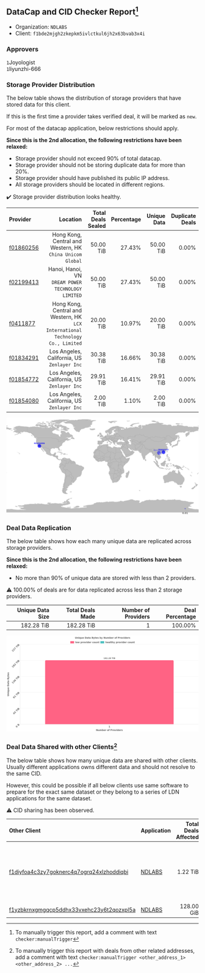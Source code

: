 ## DataCap and CID Checker Report[^1]
 - Organization: `NDLABS`
 - Client: `f1bde2mjgh2zkepkm5ivlctkul6jh2x63bvab3x4i`
### Approvers
`1`Joyologist<br/>`1`liyunzhi-666

### Storage Provider Distribution
The below table shows the distribution of storage providers that have stored data for this client.

If this is the first time a provider takes verified deal, it will be marked as `new`.

For most of the datacap application, below restrictions should apply.

**Since this is the 2nd allocation, the following restrictions have been relaxed:**
 - Storage provider should not exceed 90% of total datacap.
 - Storage provider should not be storing duplicate data for more than 20%.
 - Storage provider should have published its public IP address.
 - All storage providers should be located in different regions.

✔️ Storage provider distribution looks healthy.

| Provider                                              |                                                                           Location | Total Deals Sealed | Percentage | Unique Data | Duplicate Deals |
| :---------------------------------------------------- | ---------------------------------------------------------------------------------: | -----------------: | ---------: | ----------: | --------------: |
| [f01860256](https://filfox.info/en/address/f01860256) |                       Hong Kong, Central and Western, HK<br/>`China Unicom Global` |          50.00 TiB |     27.43% |   50.00 TiB |           0.00% |
| [f02199413](https://filfox.info/en/address/f02199413) |                              Hanoi, Hanoi, VN<br/>`DREAM POWER TECHNOLOGY LIMITED` |          50.00 TiB |     27.43% |   50.00 TiB |           0.00% |
| [f0411877](https://filfox.info/en/address/f0411877)   | Hong Kong, Central and Western, HK<br/>`LCX International Technology Co., Limited` |          20.00 TiB |     10.97% |   20.00 TiB |           0.00% |
| [f01834291](https://filfox.info/en/address/f01834291) |                                     Los Angeles, California, US<br/>`Zenlayer Inc` |          30.38 TiB |     16.66% |   30.38 TiB |           0.00% |
| [f01854772](https://filfox.info/en/address/f01854772) |                                     Los Angeles, California, US<br/>`Zenlayer Inc` |          29.91 TiB |     16.41% |   29.91 TiB |           0.00% |
| [f01854080](https://filfox.info/en/address/f01854080) |                                     Los Angeles, California, US<br/>`Zenlayer Inc` |           2.00 TiB |      1.10% |    2.00 TiB |           0.00% |

<img src="https://raw.githubusercontent.com/data-preservation-programs/filplus-checker-assets/main/filecoin-project/filecoin-plus-large-datasets/issues/1965/1687663482851.png"/>

### Deal Data Replication
The below table shows how each many unique data are replicated across storage providers.


**Since this is the 2nd allocation, the following restrictions have been relaxed:**
- No more than 90% of unique data are stored with less than 2 providers.

⚠️ 100.00% of deals are for data replicated across less than 2 storage providers.

| Unique Data Size | Total Deals Made | Number of Providers | Deal Percentage |
| ---------------: | ---------------: | ------------------: | --------------: |
|       182.28 TiB |       182.28 TiB |                   1 |         100.00% |

<img src="https://raw.githubusercontent.com/data-preservation-programs/filplus-checker-assets/main/filecoin-project/filecoin-plus-large-datasets/issues/1965/1687663484080.png"/>

### Deal Data Shared with other Clients[^3]
The below table shows how many unique data are shared with other clients.
Usually different applications owns different data and should not resolve to the same CID.

However, this could be possible if all below clients use same software to prepare for the exact same dataset or they belong to a series of LDN applications for the same dataset.

⚠️ CID sharing has been observed.

| Other Client                                                                                                          | Application                                                                            | Total Deals Affected | Unique CIDs | Approvers                                                                                                                                         |
| :-------------------------------------------------------------------------------------------------------------------- | :------------------------------------------------------------------------------------- | -------------------: | ----------: | :------------------------------------------------------------------------------------------------------------------------------------------------ |
| [f1diyfoa4c3zy7goknerc4q7ogrq24xlzhoddiqbi](https://filfox.info/en/address/f1diyfoa4c3zy7goknerc4q7ogrq24xlzhoddiqbi) | [NDLABS](https://github.com/filecoin-project/filecoin-plus-large-datasets/issues/1723) |             1.22 TiB |          14 | `1`Chuangshi1<br/>`1`DaYouGroup<br/>`1`kernelogic<br/>`1`laurarenpanda<br/>`1`mikezli<br/>`1`NewHuoPool<br/>`1`sxxfuture-official<br/>`1`YuanHeHK |
| [f1yzbkrnxgmgqcp5ddhx33vxehc23y6t2qozxpl5a](https://filfox.info/en/address/f1yzbkrnxgmgqcp5ddhx33vxehc23y6t2qozxpl5a) | [NDLABS](https://github.com/filecoin-project/filecoin-plus-large-datasets/issues/1964) |           128.00 GiB |           4 | `1`Joyologist<br/>`1`liyunzhi-666                                                                                                                 |

[^1]: To manually trigger this report, add a comment with text `checker:manualTrigger`

[^2]: Deals from those addresses are combined into this report as they are specified with `checker:manualTrigger`

[^3]: To manually trigger this report with deals from other related addresses, add a comment with text `checker:manualTrigger <other_address_1> <other_address_2> ...`
